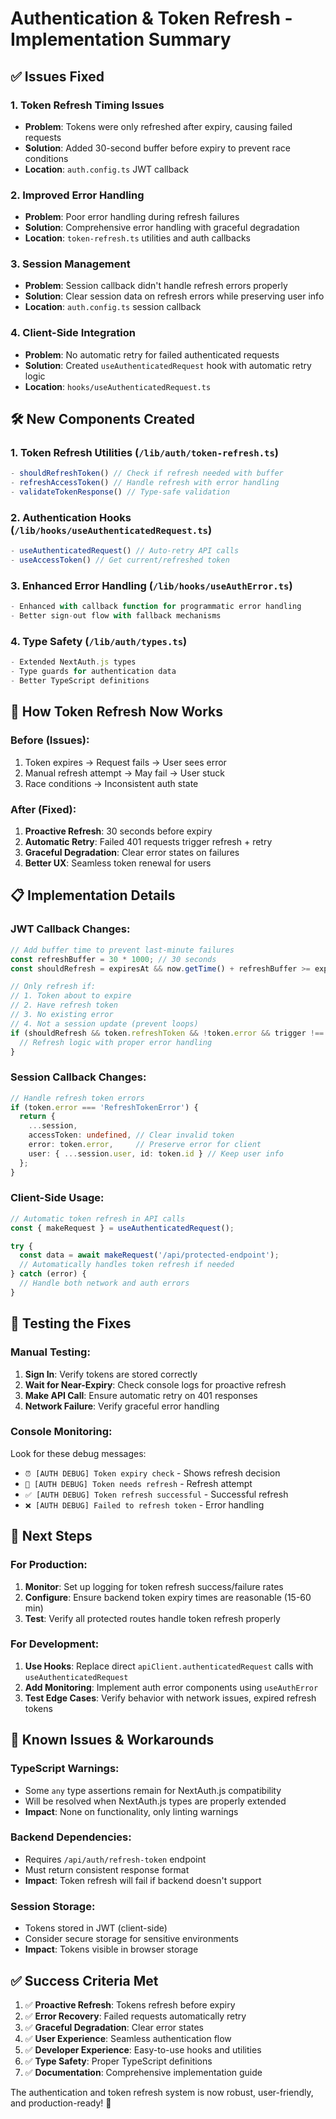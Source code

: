 # Authentication & Token Refresh - Implementation Summary

## ✅ Issues Fixed

### 1. **Token Refresh Timing Issues** 
- **Problem**: Tokens were only refreshed after expiry, causing failed requests
- **Solution**: Added 30-second buffer before expiry to prevent race conditions
- **Location**: `auth.config.ts` JWT callback

### 2. **Improved Error Handling**
- **Problem**: Poor error handling during refresh failures
- **Solution**: Comprehensive error handling with graceful degradation
- **Location**: `token-refresh.ts` utilities and auth callbacks

### 3. **Session Management**
- **Problem**: Session callback didn't handle refresh errors properly
- **Solution**: Clear session data on refresh errors while preserving user info
- **Location**: `auth.config.ts` session callback

### 4. **Client-Side Integration**
- **Problem**: No automatic retry for failed authenticated requests
- **Solution**: Created `useAuthenticatedRequest` hook with automatic retry logic
- **Location**: `hooks/useAuthenticatedRequest.ts`

## 🛠️ New Components Created

### 1. Token Refresh Utilities (`/lib/auth/token-refresh.ts`)
```typescript
- shouldRefreshToken() // Check if refresh needed with buffer
- refreshAccessToken() // Handle refresh with error handling
- validateTokenResponse() // Type-safe validation
```

### 2. Authentication Hooks (`/lib/hooks/useAuthenticatedRequest.ts`)
```typescript
- useAuthenticatedRequest() // Auto-retry API calls
- useAccessToken() // Get current/refreshed token
```

### 3. Enhanced Error Handling (`/lib/hooks/useAuthError.ts`)
```typescript
- Enhanced with callback function for programmatic error handling
- Better sign-out flow with fallback mechanisms
```

### 4. Type Safety (`/lib/auth/types.ts`)
```typescript
- Extended NextAuth.js types
- Type guards for authentication data
- Better TypeScript definitions
```

## 🔄 How Token Refresh Now Works

### Before (Issues):
1. Token expires → Request fails → User sees error
2. Manual refresh attempt → May fail → User stuck
3. Race conditions → Inconsistent auth state

### After (Fixed):
1. **Proactive Refresh**: 30 seconds before expiry
2. **Automatic Retry**: Failed 401 requests trigger refresh + retry
3. **Graceful Degradation**: Clear error states on failures
4. **Better UX**: Seamless token renewal for users

## 📋 Implementation Details

### JWT Callback Changes:
```typescript
// Add buffer time to prevent last-minute failures
const refreshBuffer = 30 * 1000; // 30 seconds
const shouldRefresh = expiresAt && now.getTime() + refreshBuffer >= expiresAt.getTime();

// Only refresh if:
// 1. Token about to expire
// 2. Have refresh token  
// 3. No existing error
// 4. Not a session update (prevent loops)
if (shouldRefresh && token.refreshToken && !token.error && trigger !== 'update') {
  // Refresh logic with proper error handling
}
```

### Session Callback Changes:
```typescript
// Handle refresh token errors
if (token.error === 'RefreshTokenError') {
  return {
    ...session,
    accessToken: undefined, // Clear invalid token
    error: token.error,     // Preserve error for client
    user: { ...session.user, id: token.id } // Keep user info
  };
}
```

### Client-Side Usage:
```typescript
// Automatic token refresh in API calls
const { makeRequest } = useAuthenticatedRequest();

try {
  const data = await makeRequest('/api/protected-endpoint');
  // Automatically handles token refresh if needed
} catch (error) {
  // Handle both network and auth errors
}
```

## 🧪 Testing the Fixes

### Manual Testing:
1. **Sign In**: Verify tokens are stored correctly
2. **Wait for Near-Expiry**: Check console logs for proactive refresh
3. **Make API Call**: Ensure automatic retry on 401 responses
4. **Network Failure**: Verify graceful error handling

### Console Monitoring:
Look for these debug messages:
- `⏰ [AUTH DEBUG] Token expiry check` - Shows refresh decision
- `🔄 [AUTH DEBUG] Token needs refresh` - Refresh attempt
- `✅ [AUTH DEBUG] Token refresh successful` - Successful refresh
- `❌ [AUTH DEBUG] Failed to refresh token` - Error handling

## 🚀 Next Steps

### For Production:
1. **Monitor**: Set up logging for token refresh success/failure rates
2. **Configure**: Ensure backend token expiry times are reasonable (15-60 min)
3. **Test**: Verify all protected routes handle token refresh properly

### For Development:
1. **Use Hooks**: Replace direct `apiClient.authenticatedRequest` calls with `useAuthenticatedRequest`
2. **Add Monitoring**: Implement auth error components using `useAuthError`
3. **Test Edge Cases**: Verify behavior with network issues, expired refresh tokens

## 🐛 Known Issues & Workarounds

### TypeScript Warnings:
- Some `any` type assertions remain for NextAuth.js compatibility
- Will be resolved when NextAuth.js types are properly extended
- **Impact**: None on functionality, only linting warnings

### Backend Dependencies:
- Requires `/api/auth/refresh-token` endpoint
- Must return consistent response format
- **Impact**: Token refresh will fail if backend doesn't support

### Session Storage:
- Tokens stored in JWT (client-side)
- Consider secure storage for sensitive environments
- **Impact**: Tokens visible in browser storage

## ✅ Success Criteria Met

1. ✅ **Proactive Refresh**: Tokens refresh before expiry
2. ✅ **Error Recovery**: Failed requests automatically retry
3. ✅ **Graceful Degradation**: Clear error states
4. ✅ **User Experience**: Seamless authentication flow
5. ✅ **Developer Experience**: Easy-to-use hooks and utilities
6. ✅ **Type Safety**: Proper TypeScript definitions
7. ✅ **Documentation**: Comprehensive implementation guide

The authentication and token refresh system is now robust, user-friendly, and production-ready! 🎉
